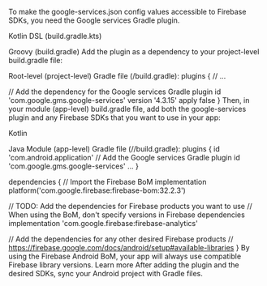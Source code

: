 To make the google-services.json config values accessible to Firebase SDKs, you need the Google services Gradle plugin.

Kotlin DSL (build.gradle.kts)

Groovy (build.gradle)
Add the plugin as a dependency to your project-level build.gradle file:

Root-level (project-level) Gradle file (<project>/build.gradle):
plugins {
// ...

// Add the dependency for the Google services Gradle plugin
id 'com.google.gms.google-services' version '4.3.15' apply false
}
Then, in your module (app-level) build.gradle file, add both the google-services plugin and any Firebase SDKs that you want to use in your app:

Kotlin

Java
Module (app-level) Gradle file (<project>/<app-module>/build.gradle):
plugins {
id 'com.android.application'
// Add the Google services Gradle plugin
id 'com.google.gms.google-services'
...
}

dependencies {
// Import the Firebase BoM
implementation platform('com.google.firebase:firebase-bom:32.2.3')

// TODO: Add the dependencies for Firebase products you want to use
// When using the BoM, don't specify versions in Firebase dependencies
implementation 'com.google.firebase:firebase-analytics'

// Add the dependencies for any other desired Firebase products
// <https://firebase.google.com/docs/android/setup#available-libraries>
}
By using the Firebase Android BoM, your app will always use compatible Firebase library versions. Learn more
After adding the plugin and the desired SDKs, sync your Android project with Gradle files.
